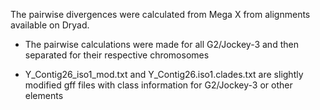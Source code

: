 <h1Y chromosome analysish1>

The pairwise divergences were calculated from Mega X from alignments available on Dryad.

- The pairwise calculations were made for all G2/Jockey-3 and then separated for their respective chromosomes

- Y_Contig26_iso1_mod.txt and Y_Contig26.iso1.clades.txt are slightly modified gff files with class information for G2/Jockey-3 or other elements


